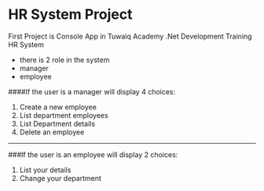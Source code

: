 # HR System Project
First Project is Console App in Tuwaiq Academy .Net Development Training
HR System
- there is 2  role in the system 
- manager 
- employee 

####If the user is a manager will display 4 choices:
1. Create a new employee
2. List department employees
3. List Department details
4. Delete an employee

_______________________
###If the user is an employee will display 2 choices:
1. List your details
2. Change your department

